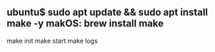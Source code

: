  ubuntu$  sudo apt update && sudo apt install make -y
 makOS: brew install make
-----------------------------------------------------------
make init 
make start
make logs
